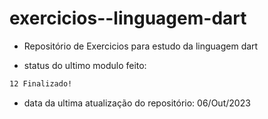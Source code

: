 # exercicios--linguagem-dart

* Repositório de Exercicios para estudo da linguagem dart

* status do ultimo modulo feito: 
```bash
12 Finalizado!
```
* data da ultima atualização do repositório: 06/Out/2023